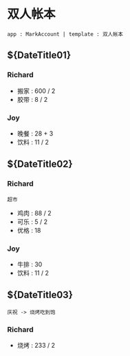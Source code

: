 双人帐本
======
`app : MarkAccount | template : 双人帐本`

${DateTitle01}
------
### Richard
+ 搬家 : 600 / 2 
+ 胶带 : 8 / 2 

### Joy
+ 晚餐 : 28 + 3
+ 饮料 : 11 / 2


${DateTitle02}
------
### Richard
`超市`

+ 鸡肉 : 88 / 2
+ 可乐 : 5 / 2
+ 优格 : 18

### Joy
+ 牛排 : 30
+ 饮料 : 11 / 2


${DateTitle03}
-----
`庆祝 -> 烧烤吃到饱`

### Richard
+ 烧烤 : 233 / 2 




